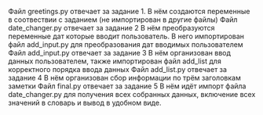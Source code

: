 Файл greetings.py отвечает за задание 1.
    В нём создаются переменные в соотвествии с заданием (не импортирован в другие файлы)
Файл date_changer.py отвечает за задание 2
    В нём преобразуются переменные дат которые вводит пользователь.
    В него импортирован файл add_input.py для преобразования дат вводимых пользователем
Файл add_input.py отвечает за задание 3
    В нём организован ввод данных пользователем,
    также импортирован файл add_list для корректного порядка ввода данных
Файл add_list.py отвечает за задание 4
    В нём организован сбор информации по трём заголовкам заметки
Файл final.py отвечает за задание 5
    В нём идёт импорт файла date_changer.py для получения всех собранных данных,
    включение всех значений в словарь и вывод в удобном виде.
